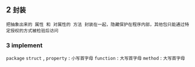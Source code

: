 ## 2 `封装` 
`把抽象出来的 属性 和 对属性的 方法 封装在一起，隐藏保护在程序内部，其他包只能通过特定授权的方式被检验后访问` 

### 3  implement
`package` 
`struct` , `property` : `小写首字母` 
`function` : `大写首字母` 
`method` : `大写首字母` 

